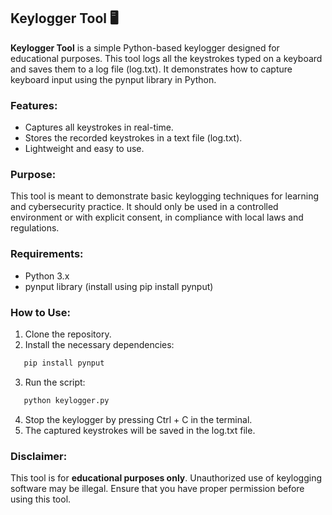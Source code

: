 ## Keylogger Tool 🖥️
**Keylogger Tool** is a simple Python-based keylogger designed for educational purposes. This tool logs all the keystrokes typed on a keyboard and saves them to a log file (log.txt). It demonstrates how to capture keyboard input using the pynput library in Python.

### Features:
- Captures all keystrokes in real-time.
- Stores the recorded keystrokes in a text file (log.txt).
- Lightweight and easy to use.
  
### Purpose:
This tool is meant to demonstrate basic keylogging techniques for learning and cybersecurity practice. It should only be used in a controlled environment or with explicit consent, in compliance with local laws and regulations.

### Requirements:
- Python 3.x
- pynput library (install using pip install pynput)

### How to Use:
1. Clone the repository.
2. Install the necessary dependencies:
   
```bash
   pip install pynput
```
3. Run the script:
   
```bash
   python keylogger.py
```
4. Stop the keylogger by pressing Ctrl + C in the terminal.
5. The captured keystrokes will be saved in the log.txt file.

### Disclaimer:
This tool is for **educational purposes only**. Unauthorized use of keylogging software may be illegal. Ensure that you have proper permission before using this tool.
